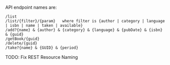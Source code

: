 
API endpoint names are:
```
/list
/list/{filter}/{param}   where filter is {author | category | language | isbn | name | taken | available}
/add?{name} & {author} & {category} & {language} & {pubDate} & {isbn} & {guid}
/getBook/{guid}
/delete/{guid}
/take?{name} & {GUID} & {period}
```
TODO: Fix REST Resource Naming
